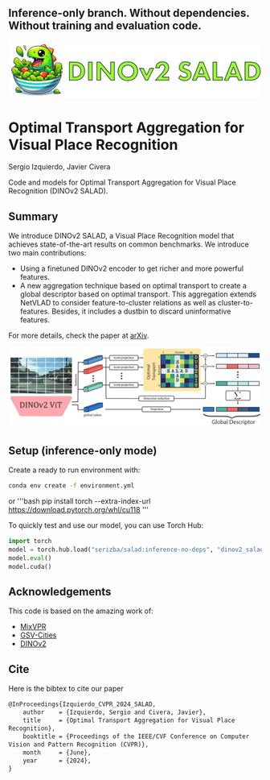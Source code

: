 ## Inference-only branch. Without dependencies. Without training and evaluation code.

![DINOv2 SALAD](assets/dino_salad_title.png)
# Optimal Transport Aggregation for Visual Place Recognition
Sergio Izquierdo, Javier Civera

Code and models for Optimal Transport Aggregation for Visual Place Recognition (DINOv2 SALAD).

## Summary

We introduce DINOv2 SALAD, a Visual Place Recognition model that achieves state-of-the-art results on common benchmarks. We introduce two main contributions:
 - Using a finetuned DINOv2 encoder to get richer and more powerful features.
 - A new aggregation technique based on optimal transport to create a global descriptor based on optimal transport. This aggregation extends NetVLAD to consider feature-to-cluster relations as well as cluster-to-features. Besides, it includes a dustbin to discard uninformative features.

For more details, check the paper at [arXiv](https://arxiv.org/abs/2311.15937).

![Method](assets/method.jpg)

## Setup (inference-only mode)

Create a ready to run environment with:
```bash
conda env create -f environment.yml
```
or
'''bash
pip install torch --extra-index-url https://download.pytorch.org/whl/cu118
'''

To quickly test and use our model, you can use Torch Hub:
```python
import torch
model = torch.hub.load("serizba/salad:inference-no-deps", "dinov2_salad")
model.eval()
model.cuda()
```



## Acknowledgements
This code is based on the amazing work of:
 - [MixVPR](https://github.com/amaralibey/MixVPR)
 - [GSV-Cities](https://github.com/amaralibey/gsv-cities)
 - [DINOv2](https://github.com/facebookresearch/dinov2)

## Cite
Here is the bibtex to cite our paper
```
@InProceedings{Izquierdo_CVPR_2024_SALAD,
    author    = {Izquierdo, Sergio and Civera, Javier},
    title     = {Optimal Transport Aggregation for Visual Place Recognition},
    booktitle = {Proceedings of the IEEE/CVF Conference on Computer Vision and Pattern Recognition (CVPR)},
    month     = {June},
    year      = {2024},
}
```
